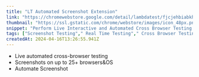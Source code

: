 ```yaml
---
title: "LT Automated Screenshot Extension"
link: "https://chromewebstore.google.com/detail/lambdatest/fjcjehbiabkhkdbpkenkhaahhopildlh"
thumbnail: "https://ssl.gstatic.com/chrome/webstore/images/icon_48px.png"
snippet: "Perform Live Interactive and Automated Cross Browser Testing on 2000+ Real Browsers and Operating Systems"
tags: ["Screenshot Testing"," Real Time Testing"," Cross Browser Testing"]
createdAt: 2024-04-16T13:26:55.941Z
---
```

- Live automated cross-browser testing
- Screenshots on up to 25+ browsers&OS
- Automate Screenshot
